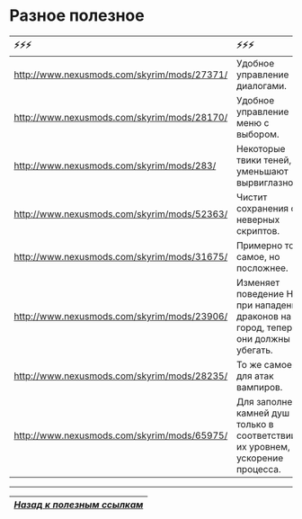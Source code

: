 # Разное полезное

|                                      ⚡⚡⚡|                                                                             ⚡⚡⚡|
|:--------------------------------------------|:-----------------------------------------------------------------------------------|
| http://www.nexusmods.com/skyrim/mods/27371/ | Удобное управление диалогами.                                                      |
| http://www.nexusmods.com/skyrim/mods/28170/ | Удобное управление меню с выбором.                                                 |
| http://www.nexusmods.com/skyrim/mods/283/   | Некоторые твики теней, уменьшают вырвиглазность.                                   |
| http://www.nexusmods.com/skyrim/mods/52363/ | Чистит сохранения от неверных скриптов.                                            |
| http://www.nexusmods.com/skyrim/mods/31675/ | Примерно то же самое, но посложнее.                                                |
| http://www.nexusmods.com/skyrim/mods/23906/ | Изменяет поведение НПС при нападении драконов на город, теперь они должны убегать. |
| http://www.nexusmods.com/skyrim/mods/28235/ | То же самое, но для атак вампиров.                                                 |
| http://www.nexusmods.com/skyrim/mods/65975/ | Для заполнения камней душ только в соответствии с их уровнем, ускорение процесса.  |

------

|[*Назад к полезным ссылкам*](../03_Texts_And_Links/02_Полезные_ссылки.md)|
|:---:|
